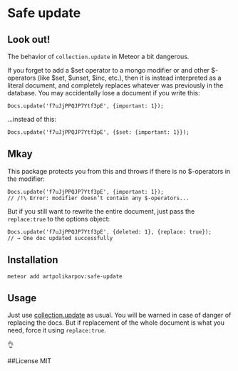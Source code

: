 # Safe update
## Look out!
The behavior of `collection.update` in Meteor a bit dangerous.

If you forget to add a $set operator to a mongo modifier or and other $-operators (like $set, $unset, $inc, etc.), then it is instead interpreted as a literal document, and completely replaces whatever was previously in the database.
You may accidentally lose a document if you write this:
```
Docs.update('f7uJjPPQJP7Ytf3pE', {important: 1});
```

...instead of this:
```
Docs.update('f7uJjPPQJP7Ytf3pE', {$set: {important: 1}});
```


## Mkay
This package protects you from this and throws if there is no $-operators in the modifier:
```
Docs.update('f7uJjPPQJP7Ytf3pE', {important: 1});
// /!\ Error: modifier doesn’t contain any $-operators...
```

But if you still want to rewrite the entire document, just pass the `replace:true` to the options object:
```
Docs.update('f7uJjPPQJP7Ytf3pE', {deleted: 1}, {replace: true});
// → One doc updated successfully
```


## Installation
```
meteor add artpolikarpov:safe-update
```

## Usage
Just use [collection.update](http://docs.meteor.com/#/full/update) as usual. You will be warned in case of danger of replacing the docs.
But if replacement of the whole document is what you need, force it using `replace:true`.

:ok_hand:

##License
MIT
